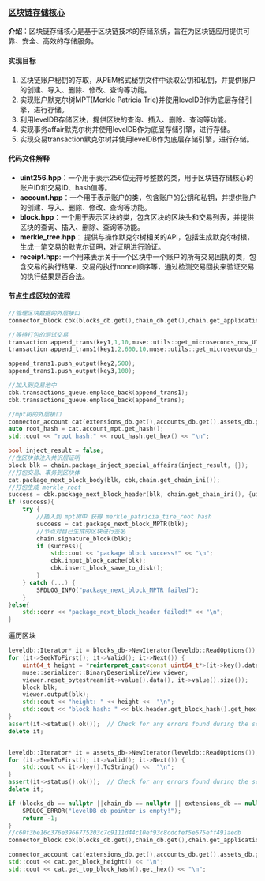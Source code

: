 ### [区块链存储核心](#)
**介绍**：区块链存储核心是基于区块链技术的存储系统，旨在为区块链应用提供可靠、安全、高效的存储服务。

#### 实现目标
1. 区块链账户秘钥的存取，从PEM格式秘钥文件中读取公钥和私钥，并提供账户的创建、导入、删除、修改、查询等功能。
2. 实现账户默克尔树MPT(Merkle Patricia Trie)并使用levelDB作为底层存储引擎，进行存储。
3. 利用levelDB存储区块，提供区块的查询、插入、删除、查询等功能。
4. 实现事务affair默克尔树并使用levelDB作为底层存储引擎，进行存储。
5. 实现交易transaction默克尔树并使用levelDB作为底层存储引擎，进行存储。

#### 代码文件解释

* **uint256.hpp**：一个用于表示256位无符号整数的类，用于区块链存储核心的账户ID和交易ID、hash值等。
* **account.hpp**：一个用于表示账户的类，包含账户的公钥和私钥，并提供账户的创建、导入、删除、修改、查询等功能。
* **block.hpp**：一个用于表示区块的类，包含区块的区块头和交易列表，并提供区块的查询、插入、删除、查询等功能。
* **merkle_tree.hpp**： 提供与操作默克尔树相关的API，包括生成默克尔树根，生成一笔交易的默克尔证明，对证明进行验证。
* **receipt.hpp**: 一个用来表示关于一个区块中一个账户的所有交易回执的类，包含交易的执行结果、交易的执行nonce顺序等，通过检测交易回执来验证交易的执行结果是否合法。


#### 节点生成区块的流程
```cpp
//管理区块数据的外层接口
connector_block cbk(blocks_db.get(),chain_db.get(),chain.get_application_state());

//等待打包的测试交易
transaction append_trans(key1,1,10,muse::utils::get_microseconds_now_UTC_Zone_0(),255, transaction_operator::Establish);
transaction append_trans1(key1,2,600,10,muse::utils::get_microseconds_now_UTC_Zone_0());

append_trans1.push_output(key2,500);
append_trans1.push_output(key3,100);

//加入到交易池中
cbk.transactions_queue.emplace_back(append_trans1);
cbk.transactions_queue.emplace_back(append_trans);

//mpt树的外层接口
connector_account cat(extensions_db.get(),accounts_db.get(),assets_db.get(), chain.get_application_state());
auto root_hash = cat.account_mpt.get_hash();
std::cout << "root hash:" << root_hash.get_hex() << "\n";

bool inject_result = false;
//在区块体注入共识层证明
block blk = chain.package_inject_special_affairs(inject_result, {});
//打包交易、事务到区块体
cat.package_next_block_body(blk, cbk,chain.get_chain_ini());
//打包生成 merkle_root
success = cbk.package_next_block_header(blk, chain.get_chain_ini(), {uint256{"0x157234"}});
if (success){
    try {
        //插入到 mpt树中 获得 merkle_patricia_tire_root hash
        success = cat.package_next_block_MPTR(blk);
        //节点对自己生成的区块进行签名
        chain.signature_block(blk);
        if (success){
            std::cout << "package block success!" << "\n";
            cbk.input_block_cache(blk);
            cbk.insert_block_save_to_disk();
        }
    } catch (...) {
        SPDLOG_INFO("package_next_block_MPTR failed");
    }
}else{
    std::cerr << "package_next_block_header failed!" << "\n";
}
```

遍历区块
```cpp
leveldb::Iterator* it = blocks_db->NewIterator(leveldb::ReadOptions());
for (it->SeekToFirst(); it->Valid(); it->Next()) {
    uint64_t height = *reinterpret_cast<const uint64_t*>(it->key().data());
    muse::serializer::BinaryDeserializeView viewer;
    viewer.reset_bytestream(it->value().data(), it->value().size());
    block blk;
    viewer.output(blk);
    std::cout << "height: " << height <<  "\n";
    std::cout << "block hash: " << blk.header.get_block_hash().get_hex() << "\n";
}
assert(it->status().ok());  // Check for any errors found during the scan
delete it;


leveldb::Iterator* it = assets_db->NewIterator(leveldb::ReadOptions());
for (it->SeekToFirst(); it->Valid(); it->Next()) {
    std::cout << it->key().ToString() <<  "\n";
}
assert(it->status().ok());  // Check for any errors found during the scan
delete it;
```

```cpp
if (blocks_db == nullptr ||chain_db == nullptr || extensions_db == nullptr || accounts_db == nullptr || assets_db == nullptr){
    SPDLOG_ERROR("levelDB db pointer is empty!");
    return -1;
}
//c60f3be16c376e3966775203c7c9111d44c10ef93c8cdcfef5e675eff491aedb
connector_block cbk(blocks_db.get(),chain_db.get(),chain.get_application_state());

connector_account cat(extensions_db.get(),accounts_db.get(),assets_db.get(), chain.get_application_state());
std::cout << cat.get_block_height() << "\n";
std::cout << cat.get_top_block_hash().get_hex() << "\n";
```
